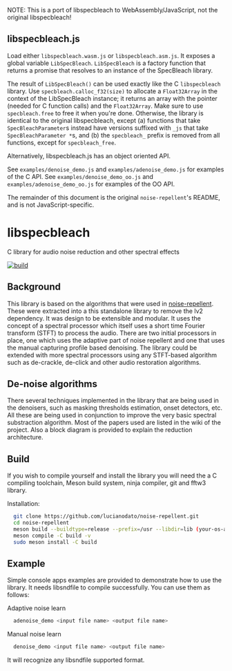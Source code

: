 NOTE: This is a port of libspecbleach to WebAssembly/JavaScript, not the
original libspecbleach!


libspecbleach.js
----------------
Load either `libspecbleach.wasm.js` or `libspecbleach.asm.js`. It exposes a
global variable `LibSpecBleach`. `LibSpecBleach` is a factory function that
returns a promise that resolves to an instance of the SpecBleach library.

The result of `LibSpecBleach()` can be used exactly like the C `libspecbleach`
library. Use `specbleach.calloc_f32(size)` to allocate a `Float32Array` in the
context of the LibSpecBleach instance; it returns an array with the pointer
(needed for C function calls) and the `Float32Array`. Make sure to use
`specbleach.free` to free it when you're done. Otherwise, the library is
identical to the original libspecbleach, except (a) functions that take
`SpecBleachParameter`s instead have versions suffixed with `_js` that take
`SpecBleachParameter *`s, and (b) the `specbleach_` prefix is removed from all
functions, except for `specbleach_free`.

Alternatively, libspecbleach.js has an object oriented API.

See `examples/denoise_demo.js` and `examples/adenoise_demo.js` for examples of
the C API. See `examples/denoise_demo_oo.js` and `examples/adenoise_demo_oo.js`
for examples of the OO API.

The remainder of this document is the original `noise-repellent`'s README, and
is not JavaScript-specific.


# libspecbleach

C library for audio noise reduction and other spectral effects

[![build](https://github.com/lucianodato/libspecbleach/actions/workflows/build.yml/badge.svg)](https://github.com/lucianodato/libspecbleach/actions/workflows/build.yml)

## Background

This library is based on the algorithms that were used in [noise-repellent](https://github.com/lucianodato/noise-repellent). These were extracted into a this standalone library to remove the lv2 dependency. It was design to be extensible and modular. It uses the concept of a spectral processor which itself uses a short time Fourier transform (STFT) to process the audio. There are two initial processors in place, one which uses the adaptive part of noise repellent and one that uses the manual capturing profile based denoising. The library could be extended with more spectral processors using any STFT-based algorithm such as de-crackle, de-click and other audio restoration algorithms.

## De-noise algorithms

There several techniques implemented in the library that are being used in the denoisers, such as masking thresholds estimation, onset detectors, etc. All these are being used in conjunction to improve the very basic spectral substraction algorithm. Most of the papers used are listed in the wiki of the project. Also a block diagram is provided to explain the reduction architecture.

## Build

If you wish to compile yourself and install the library you will need the a C compiling toolchain, Meson build system, ninja compiler, git and fftw3 library.

Installation:

```bash
  git clone https://github.com/lucianodato/noise-repellent.git
  cd noise-repellent
  meson build --buildtype=release --prefix=/usr --libdir=lib (your-os-appropriate-location-fullpath)
  meson compile -C build -v
  sudo meson install -C build
```

## Example

Simple console apps examples are provided to demonstrate how to use the library. It needs libsndfile to compile successfully. You can use them as follows:

Adaptive noise learn

```bash
  adenoise_demo <input file name> <output file name>
```

Manual noise learn

```bash
  denoise_demo <input file name> <output file name>
```

It will recognize any libsndfile supported format.
